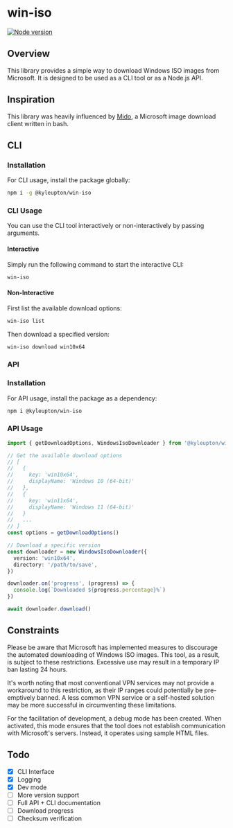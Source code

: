 # win-iso

[![Node version](https://img.shields.io/npm/v/@kyleupton/glob-copy.svg?style=flat)](https://www.npmjs.com/package/@kyleupton/win-iso)

## Overview

<!-- This repo is both a CLI tool and Nodejs API to download Windows ISO images from the official source. -->

This library provides a simple way to download Windows ISO images from Microsoft. It is designed to be used as a CLI tool or as a Node.js API.

## Inspiration

This library was heavily influenced by [Mido](https://github.com/ElliotKillick/Mido), a Microsoft image download client written in bash.

## CLI

### Installation

For CLI usage, install the package globally:

```bash
npm i -g @kyleupton/win-iso
```

### CLI Usage

You can use the CLI tool interactively or non-interactively by passing arguments.

#### Interactive

Simply run the following command to start the interactive CLI:

```bash
win-iso
```

#### Non-Interactive

First list the available download options:

```bash
win-iso list
```

Then download a specified version:

```bash
win-iso download win10x64
```

### API

### Installation

For API usage, install the package as a dependency:

```bash
npm i @kyleupton/win-iso
```

### API Usage

```typescript
import { getDownloadOptions, WindowsIsoDownloader } from '@kyleupton/win-iso'

// Get the available download options
// [
//   {
//     key: 'win10x64',
//     displayName: 'Windows 10 (64-bit)'
//   },
//   {
//     key: 'win11x64',
//     displayName: 'Windows 11 (64-bit)'
//   }
//   ...
// ]
const options = getDownloadOptions()

// Download a specific version
const downloader = new WindowsIsoDownloader({
  version: 'win10x64',
  directory: '/path/to/save',
})

downloader.on('progress', (progress) => {
  console.log(`Downloaded ${progress.percentage}%`)
})

await downloader.download()
```

## Constraints

Please be aware that Microsoft has implemented measures to discourage the automated downloading of Windows ISO images. This tool, as a result, is subject to these restrictions. Excessive use may result in a temporary IP ban lasting 24 hours.

It's worth noting that most conventional VPN services may not provide a workaround to this restriction, as their IP ranges could potentially be pre-emptively banned. A less common VPN service or a self-hosted solution may be more successful in circumventing these limitations.

For the facilitation of development, a debug mode has been created. When activated, this mode ensures that the tool does not establish communication with Microsoft's servers. Instead, it operates using sample HTML files.

## Todo

- [x] CLI Interface
- [x] Logging
- [x] Dev mode
- [ ] More version support
- [ ] Full API + CLI documentation
- [ ] Download progress
- [ ] Checksum verification
